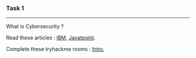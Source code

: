### Task 1

---

What is Cybersecurity ?

Read these articles : [IBM](https://www.ibm.com/in-en/topics/cybersecurity), [Javatpoint](https://www.javatpoint.com/what-is-cyber-security).

Complete these tryhackme rooms : [Intro](https://tryhackme.com/room/beginnerpathintro), 
